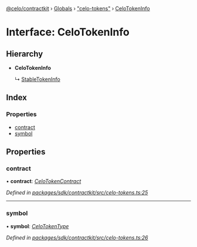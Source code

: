 [@celo/contractkit](../README.md) › [Globals](../globals.md) › ["celo-tokens"](../modules/_celo_tokens_.md) › [CeloTokenInfo](_celo_tokens_.celotokeninfo.md)

# Interface: CeloTokenInfo

## Hierarchy

* **CeloTokenInfo**

  ↳ [StableTokenInfo](_celo_tokens_.stabletokeninfo.md)

## Index

### Properties

* [contract](_celo_tokens_.celotokeninfo.md#contract)
* [symbol](_celo_tokens_.celotokeninfo.md#symbol)

## Properties

###  contract

• **contract**: *[CeloTokenContract](../modules/_base_.md#celotokencontract)*

*Defined in [packages/sdk/contractkit/src/celo-tokens.ts:25](https://github.com/celo-org/celo-monorepo/blob/contractkit-v1.2.2/packages/sdk/contractkit/src/celo-tokens.ts#L25)*

___

###  symbol

• **symbol**: *[CeloTokenType](../modules/_celo_tokens_.md#celotokentype)*

*Defined in [packages/sdk/contractkit/src/celo-tokens.ts:26](https://github.com/celo-org/celo-monorepo/blob/contractkit-v1.2.2/packages/sdk/contractkit/src/celo-tokens.ts#L26)*
